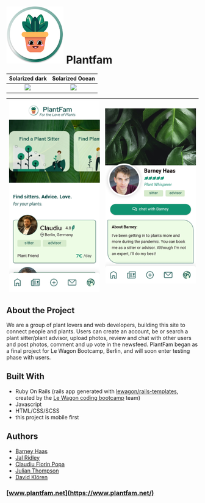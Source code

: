 #  <img src="https://github.com/brednadflex/plantfam/blob/master/app/assets/images/PlantCharacter.png" width="150" /> **Plantfam**

Solarized dark             |  Solarized Ocean
:-------------------------:|:-------------------------:
![](https://...Dark.png)  |  ![](https://...Ocean.png)


<img src="https://github.com/brednadflex/plantfam/blob/master/app/assets/images/readme-landing.jpg" width="300" />|<img src="https://github.com/brednadflex/plantfam/blob/master/app/assets/images/readme-profile-1.jpg" width="300" /> 
:-----------------------------------------------------------------------------------------------------------------:|:------------------------------------------------------------------------------------------------------------------:



## **About the Project**

We are a group of plant lovers and web developers, building this site to connect people and plants.  Users can create an account, be or search a plant sitter/plant advisor, upload photos, review and chat with other users and post photos, comment and up vote in the newsfeed.  PlantFam began as a final project for Le Wagon Bootcamp, Berlin, and will soon enter testing phase with users.


## **Built With**

* Ruby On Rails (rails app generated with [lewagon/rails-templates](https://github.com/lewagon/rails-templates), created by the [Le Wagon coding bootcamp](https://www.lewagon.com) team)
* Javascript
* HTML/CSS/SCSS
* this project is mobile first


## **Authors**

* [Barney Haas](https://github.com/brednadflex)
* [Jal Ridley](https://github.com/jalridley)
* [Claudiu Florin Popa](https://github.com/Claudiu7672)
* [Julian Thompson](https://github.com/JulianLovesJiuJitsu)
* [David Klören](https://github.com/dkloeren)

### **[www.plantfam.net](https://www.plantfam.net/)**